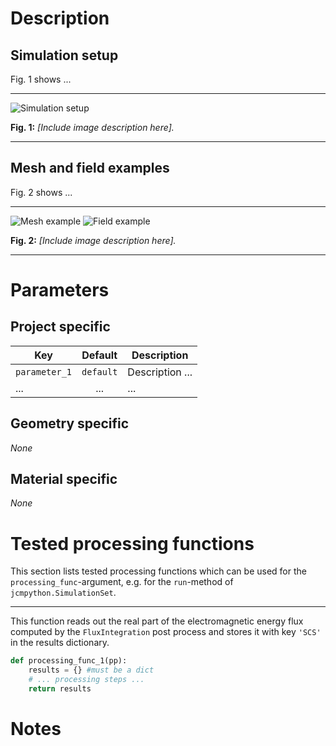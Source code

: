 # Description


## Simulation setup

Fig. 1 shows ...

------
![Simulation setup][setup]

**Fig. 1:** *[Include image description here].*

------

## Mesh and field examples

Fig. 2 shows ...

------
![Mesh example][mesh] ![Field example][field]

**Fig. 2:** *[Include image description here].*

------

[setup]: example_geometry.png "Example geometry"
[mesh]: example_mesh.png "Example mesh"
[field]: example_field.png "Example field"

# Parameters

## Project specific

Key | Default | Description
--- |:-------:| -----------
`parameter_1` | `default` | Description ...
... | ... | ...

## Geometry specific

*None*

## Material specific

*None*

# Tested processing functions

This section lists tested processing functions which can be used for the 
`processing_func`-argument, e.g. for the `run`-method of
`jcmpython.SimulationSet`.

---

This function reads out the real part of the electromagnetic energy flux
computed by the `FluxIntegration` post process and stores it with key `'SCS'`
in the results dictionary.

~~~~~~~~~~~~~~~~~~~~~~~~~~~~ python
def processing_func_1(pp):
    results = {} #must be a dict
    # ... processing steps ...
    return results
~~~~~~~~~~~~~~~~~~~~~~~~~~~~

# Notes

